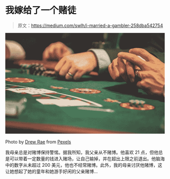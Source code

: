 # 我嫁给了一个赌徒

> 原文：<https://medium.com/swlh/i-married-a-gambler-258dba542754>

![](img/8d13a86af0c18f03040fd63e18fb972e.png)

Photo by [Drew Rae](https://www.pexels.com/@drewrae?utm_content=attributionCopyText&utm_medium=referral&utm_source=pexels) from [Pexels](https://www.pexels.com/photo/person-playing-poker-1871508/?utm_content=attributionCopyText&utm_medium=referral&utm_source=pexels)

我母亲总是对赌博保持警惕。据我所知，我父亲从不赌博。他喜欢 21 点，但他总是可以带着一定数量的钱进入赌场，让自己输掉，并在超出上限之前退出。他脑海中的数字从未超过 200 美元，他也不经常赌博。此外，我的母亲讨厌他赌博，这让她想起了她的童年和她游手好闲的父亲赌博…